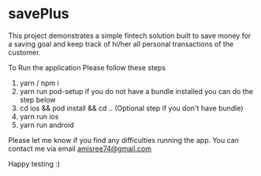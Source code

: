 # savePlus
This project demonstrates a simple fintech solution built to save money for a saving goal and keep track of hi/her all personal transactions of the customer.


To Run the application Please follow these steps 

1. yarn  / npm i
2. yarn run pod-setup if you do not have a bundle installed you can do the step below
3. cd ios && pod install && cd .. (Optional step if you don't have bundle)
4. yarn run ios 
5. yarn run android 

Please let me know if you find any difficulties running the app. You can contact me via email amisree74@gmail.com

Happy testing :) 
